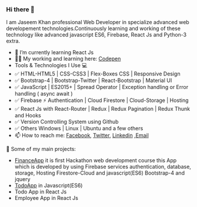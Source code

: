 ### Hi there 👋
I am Jaseem Khan professional Web Developer in specialize advanced web developement technologies.Continuously learning and working of these technology like advanced javascript ES6, Firebase, React Js and Python-3 extra.

- 🌱 I’m currently learning React Js
- 👨‍💻 My working and learning here: [Codepen](https://codepen.io/jskhan211)
- Tools & Technologies I Use 💻
- ✅ HTML-HTML5 | CSS-CSS3 | Flex-Boxes CSS | Responsive Design
- ✅ Bootstrap-4 | Bootstrap-Twitter | React-Bootstrap | Material UI
- ✅ JavaScript | ES2015+ | Spread Operator | Exception handling or Error handling ( async await )
- ✅ Firebase ⚡️ Authentication | Cloud Firestore | Cloud-Storage | Hosting
- ✅ React Js with React-Router | Redux | Redux Pagination | Redux Thunk and Hooks
- ✅ Version Controlling System using Github
- ✅ Others Windows | Linux | Ubuntu and a few others
- 📫 How to reach me: [Facebook](https://www.facebook.com/profile.php?id=100012849786258), [Twitter](https://twitter.com/jskhan211), [Linkedin](https://www.linkedin.com/in/jaseem-khan-4a4b98147/) ,[Email](jskhan211@gmail.com)

🚀 Some of my main projects:
- [FinanceApp](https://finance-app-e0475.web.app/l) it is first Hackathon web development course this App which is developed by using Firebase services authentication, database, storage, Hosting Firestore-Cloud and javascript(ES6) Bootstrap-4 and jquery
- [TodoApp](https://jaseemkhan211.github.io/TodoApp/) in Javascript(ES6)
- Todo App in React Js
- Employee App in React Js

